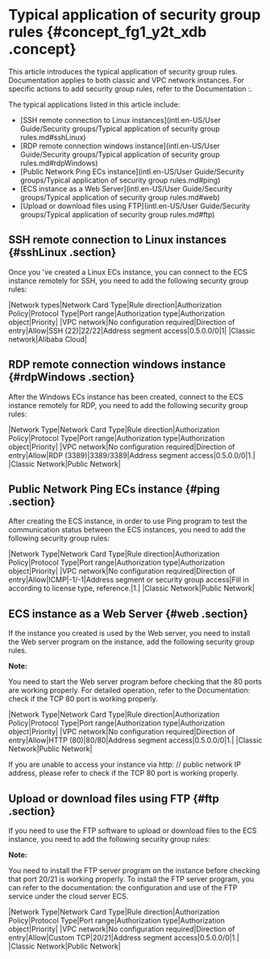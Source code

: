 # Typical application of security group rules {#concept_fg1_y2t_xdb .concept}

This article introduces the typical application of security group rules. Documentation applies to both classic and VPC network instances. For specific actions to add security group rules, refer to the Documentation :.

The typical applications listed in this article include:

-   [SSH remote connection to Linux instances](intl.en-US/User Guide/Security groups/Typical application of security group rules.md#sshLinux)
-   [RDP remote connection windows instance](intl.en-US/User Guide/Security groups/Typical application of security group rules.md#rdpWindows)
-   [Public Network Ping ECs instance](intl.en-US/User Guide/Security groups/Typical application of security group rules.md#ping)
-   [ECS instance as a Web Server](intl.en-US/User Guide/Security groups/Typical application of security group rules.md#web)
-   [Upload or download files using FTP](intl.en-US/User Guide/Security groups/Typical application of security group rules.md#ftp)

## SSH remote connection to Linux instances {#sshLinux .section}

Once you 've created a Linux ECs instance, you can connect to the ECS instance remotely for SSH, you need to add the following security group rules:

|Network types|Network Card Type|Rule direction|Authorization Policy|Protocol Type|Port range|Authorization type|Authorization object|Priority|
|VPC network|No configuration required|Direction of entry|Allow|SSH \(22\)|22/22|Address segment access|0.5.0.0/0|1|
|Classic network|Alibaba Cloud|

## RDP remote connection windows instance {#rdpWindows .section}

After the Windows ECs instance has been created, connect to the ECS instance remotely for RDP, you need to add the following security group rules:

|Network Type|Network Card Type|Rule direction|Authorization Policy|Protocol Type|Port range|Authorization type|Authorization object|Priority|
|VPC network|No configuration required|Direction of entry|Allow|RDP \(3389\)|3389/3389|Address segment access|0.5.0.0/0|1.|
|Classic Network|Public Network|

## Public Network Ping ECs instance {#ping .section}

After creating the ECS instance, in order to use Ping program to test the communication status between the ECS instances, you need to add the following security group rules:

|Network Type|Network Card Type|Rule direction|Authorization Policy|Protocol Type|Port range|Authorization type|Authorization object|Priority|
|VPC network|No configuration required|Direction of entry|Allow|ICMP|-1/-1|Address segment or security group access|Fill in according to license type, reference.|1.|
|Classic Network|Public Network|

## ECS instance as a Web Server {#web .section}

If the instance you created is used by the Web server, you need to install the Web server program on the instance, add the following security group rules.

**Note:** 

You need to start the Web server program before checking that the 80 ports are working properly. For detailed operation, refer to the Documentation: check if the TCP 80 port is working properly.

|Network Type|Network Card Type|Rule direction|Authorization Policy|Protocol Type|Port range|Authorization type|Authorization object|Priority|
|VPC network|No configuration required|Direction of entry|Allow|HTTP \(80\)|80/80|Address segment access|0.5.0.0/0|1.|
|Classic Network|Public Network|

If you are unable to access your instance via http: // public network IP address, please refer to check if the TCP 80 port is working properly.

## Upload or download files using FTP {#ftp .section}

If you need to use the FTP software to upload or download files to the ECS instance, you need to add the following security group rules:

**Note:** 

You need to install the FTP server program on the instance before checking that port 20/21 is working properly. To install the FTP server program, you can refer to the documentation: the configuration and use of the FTP service under the cloud server ECS.

|Network Type|Network Card Type|Rule direction|Authorization Policy|Protocol Type|Port range|Authorization type|Authorization object|Priority|
|VPC network|No configuration required|Direction of entry|Allow|Custom TCP|20/21|Address segment access|0.5.0.0/0|1.|
|Classic Network|Public Network|

